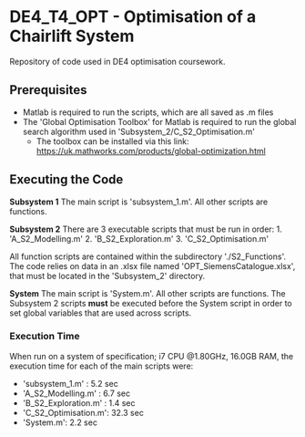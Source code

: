 # DE4_T4_OPT - Optimisation of a Chairlift System
Repository of code used in DE4 optimisation coursework.

## Prerequisites
* Matlab is required to run the scripts, which are all saved as .m files
* The 'Global Optimisation Toolbox' for Matlab is required to run the global search algorithm used in 'Subsystem_2/C_S2_Optimisation.m'
  - The toolbox can be installed via this link: https://uk.mathworks.com/products/global-optimization.html
  
## Executing the Code
**Subsystem 1**
The main script is 'subsystem_1.m'. All other scripts are functions.

**Subsystem 2**
There are 3 executable scripts that must be run in order:
    1.  'A_S2_Modelling.m'
    2.  'B_S2_Exploration.m'
    3.  'C_S2_Optimisation.m'

All function scripts are contained within the subdirectory './S2_Functions'. The code relies on data in an .xlsx file named 'OPT_SiemensCatalogue.xlsx', that must be located in the 'Subsystem_2' directory.

**System**
The main script is 'System.m'. All other scripts are functions.
The Subsystem 2 scripts **must** be executed before the System script in order to set global variables that are used across scripts.


 ### Execution Time
 When run on a system of specification; i7 CPU @1.80GHz, 16.0GB RAM, the execution time for each of the main scripts were:
 
 * 'subsystem_1.m' : 5.2 sec
 * 'A_S2_Modelling.m' : 6.7 sec
 * 'B_S2_Exploration.m' : 1.4 sec
 * 'C_S2_Optimisation.m': 32.3 sec
 * 'System.m': 2.2 sec
 